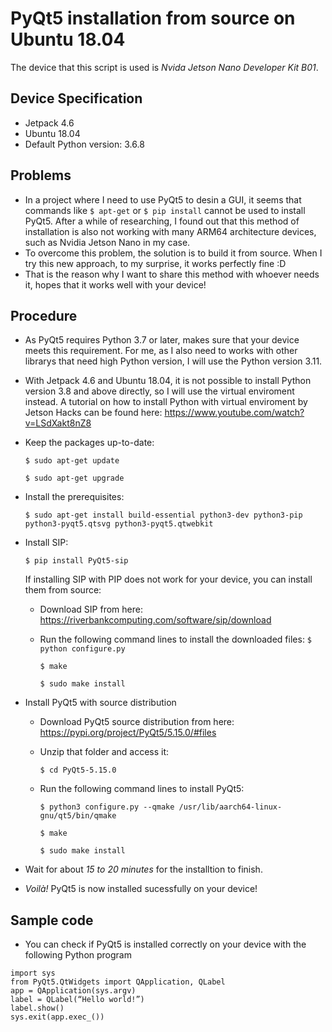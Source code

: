 # PyQt5 installation from source on Ubuntu 18.04
The device that this script is used is _Nvida Jetson Nano Developer Kit B01_.
## Device Specification
- Jetpack 4.6
- Ubuntu 18.04
- Default Python version: 3.6.8
## Problems
- In a project where I need to use PyQt5 to desin a GUI, it seems that commands like ```$ apt-get``` or ```$ pip install``` cannot be used to install PyQt5. After a while of researching, I found out that this method of installation is also not working with many ARM64 architecture devices, such as Nvidia Jetson Nano in my case.
- To overcome this problem, the solution is to build it from source. When I try this new approach, to my surprise, it works perfectly fine :D
- That is the reason why I want to share this method with whoever needs it, hopes that it works well with your device!
## Procedure
- As PyQt5 requires Python 3.7 or later, makes sure that your device meets this requirement. For me, as I also need to works with other librarys that need high Python version, I will use the Python version 3.11.
- With Jetpack 4.6 and Ubuntu 18.04, it is not possible to install Python version 3.8 and above directly, so I will use the virtual enviroment instead. A tutorial on how to install Python with virtual enviroment by Jetson Hacks can be found here: https://www.youtube.com/watch?v=LSdXakt8nZ8
- Keep the packages up-to-date:

  ```$ sudo apt-get update```

  ```$ sudo apt-get upgrade```

- Install the prerequisites:
  
  ```$ sudo apt-get install build-essential python3-dev python3-pip python3-pyqt5.qtsvg python3-pyqt5.qtwebkit```

- Install SIP:

  ```$ pip install PyQt5-sip```

  If installing SIP with PIP does not work for your device, you can install them from source:
  - Download SIP from here: https://riverbankcomputing.com/software/sip/download
  - Run the following command lines to install the downloaded files:
    ```$ python configure.py ```
    
    ```$ make```
    
    ```$ sudo make install```
- Install PyQt5 with source distribution
  - Download PyQt5 source distribution from here: https://pypi.org/project/PyQt5/5.15.0/#files
  - Unzip that folder and access it:

    ```$ cd PyQt5-5.15.0```

  - Run the following command lines to install PyQt5:
    
    ```$ python3 configure.py --qmake /usr/lib/aarch64-linux-gnu/qt5/bin/qmake```
    
    ```$ make```

    ```$ sudo make install```
- Wait for about _15 to 20 minutes_ for the installtion to finish.
- _Voilà!_ PyQt5 is now installed sucessfully on your device!
## Sample code
- You can check if PyQt5 is installed correctly on your device with the following Python program
```
import sys
from PyQt5.QtWidgets import QApplication, QLabel
app = QApplication(sys.argv)
label = QLabel(“Hello world!”)
label.show()
sys.exit(app.exec_())
```
    
    

  
